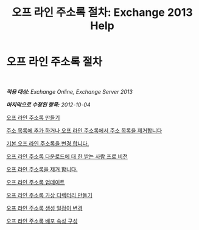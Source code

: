﻿---
title: '오프 라인 주소록 절차: Exchange 2013 Help'
TOCTitle: 오프 라인 주소록 절차
ms:assetid: b7f26eca-b93b-4834-ba50-11febdefbb18
ms:mtpsurl: https://technet.microsoft.com/ko-kr/library/Bb124351(v=EXCHG.150)
ms:contentKeyID: 50483987
ms.date: 05/22/2018
mtps_version: v=EXCHG.150
ms.translationtype: MT
---

# 오프 라인 주소록 절차

 

_**적용 대상:** Exchange Online, Exchange Server 2013_

_**마지막으로 수정된 항목:** 2012-10-04_

[오프 라인 주소록 만들기](create-an-offline-address-book-exchange-2013-help.md)

[주소 목록에 추가 하거나 오프 라인 주소록에서 주소 목록을 제거합니다](add-an-address-list-to-or-remove-an-address-list-from-an-offline-address-book-exchange-2013-help.md)

[기본 오프 라인 주소록을 변경 합니다.](change-the-default-offline-address-book-exchange-2013-help.md)

[오프 라인 주소록 다운로드에 대 한 받는 사람 프로 비전](provision-recipients-for-offline-address-book-downloads-exchange-2013-help.md)

[오프 라인 주소록을 제거 합니다.](remove-an-offline-address-book-exchange-2013-help.md)

[오프 라인 주소록 업데이트](update-an-offline-address-book-exchange-2013-help.md)

[오프 라인 주소록 가상 디렉터리 만들기](create-an-offline-address-book-virtual-directory-exchange-2013-help.md)

[오프 라인 주소록 생성 일정이 변경](change-the-offline-address-book-generation-schedule-exchange-2013-help.md)

[오프 라인 주소록 배포 속성 구성](configure-offline-address-book-distribution-properties-exchange-2013-help.md)

